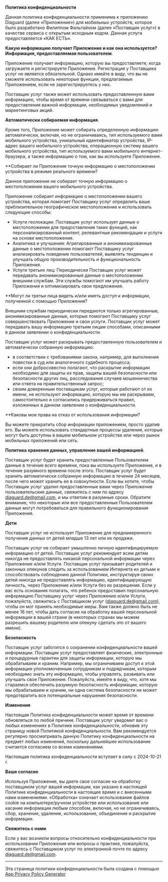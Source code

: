 **Политика конфиденциальности**

Данная политика конфиденциальности применима к приложению Diaguard (далее «Приложение») для мобильных устройств, которое было разработано Филиппом Фальтайхом (далее «Поставщик услуг») в качестве сервиса с открытым исходным кодом. Данная услуга предоставляется «КАК ЕСТЬ».

**Какую информацию получает Приложение и как она используется?**
**Информация, предоставляемая пользователем**.

Приложение получает информацию, которую вы предоставляете, когда загружаете и регистрируете Приложение. Регистрация у Поставщика услуг не является обязательной. Однако имейте в виду, что вы не сможете использовать некоторые функции, предлагаемые Приложением, если не зарегистрируетесь у них.

Поставщик услуг также может использовать предоставленную вами информацию, чтобы время от времени связываться с вами для предоставления важной информации, необходимых уведомлений и маркетинговых акций.

**Автоматически собираемая информация**.

Кроме того, Приложение может собирать определенную информацию автоматически, включая, но не ограничиваясь, тип используемого вами мобильного устройства, уникальный идентификатор устройства, IP-адрес вашего мобильного устройства, операционную систему вашего мобильного устройства, тип используемого вами мобильного интернет-браузера, а также информацию о том, как вы используете Приложение.

**Собирает ли Приложение точную информацию о местоположении устройства в режиме реального времени?

Данное приложение не собирает точную информацию о местоположении вашего мобильного устройства.

Приложение собирает информацию о местоположении вашего устройства, которая помогает Поставщику услуг определить ваше приблизительное географическое местоположение и использовать следующие способы:

* Услуги геолокации: Поставщик услуг использует данные о местоположении для предоставления таких функций, как персонализированный контент, релевантные рекомендации и услуги на основе местоположения.
* Аналитика и улучшения: Агрегированные и анонимизированные данные о местоположении помогают Поставщику услуг анализировать поведение пользователей, выявлять тенденции и улучшать общую производительность и функциональность Приложения.
* Услуги третьих лиц: Периодически Поставщик услуг может передавать анонимизированные данные о местоположении внешним службам. Эти службы помогают им улучшать работу Приложения и оптимизировать свои предложения.

**Могут ли третьи лица видеть и/или иметь доступ к информации, полученной с помощью Приложения?

Внешним службам периодически передаются только агрегированные, анонимизированные данные, которые помогают Поставщику услуг совершенствовать Приложение и свои услуги. Поставщик услуг может передавать вашу информацию третьим лицам способами, описанными в данном заявлении о конфиденциальности.

Поставщик услуг может раскрывать предоставленную пользователем и автоматически собранную информацию:

* в соответствии с требованиями закона, например, для выполнения повестки в суд или аналогичного судебного процесса;
* если они добросовестно полагают, что раскрытие информации необходимо для защиты их прав, защиты вашей безопасности или безопасности других лиц, расследования случаев мошенничества или ответа на правительственный запрос;
* своим доверенным поставщикам услуг, которые работают от их имени, не используют информацию, которую мы им раскрываем, самостоятельно и согласились придерживаться правил, изложенных в данном заявлении о конфиденциальности.

**Каковы мои права на отказ от использования информации?

Вы можете прекратить сбор информации приложением, просто удалив его. Вы можете использовать стандартные процессы удаления, которые могут быть доступны в вашем мобильном устройстве или через рынок мобильных приложений или сеть.

**Политика хранения данных, управление вашей информацией**.

Поставщик услуг будет хранить предоставленные Пользователем данные в течение всего времени, пока вы используете Приложение, и в течение разумного времени после этого. Поставщик услуг будет хранить автоматически собранную информацию в течение 24 месяцев, после чего может хранить ее в совокупности. Если вы хотите, чтобы Поставщик услуг удалил предоставленные вами через Приложение пользовательские данные, свяжитесь с ним по адресу diaguard.de@gmail.com, и мы ответим в разумные сроки. Обратите внимание, что некоторые или все предоставленные Пользователем данные могут потребоваться для правильного функционирования Приложения.

**Дети**

Поставщик услуг не использует Приложение для преднамеренного получения данных от детей младше 13 лет или их продажи.

Поставщик услуг не собирает умышленно личную идентифицируемую информацию от детей. Поставщик услуг рекомендует всем детям никогда не предоставлять никакой персональной информации через Приложение и/или Услуги. Поставщик услуг призывает родителей и законных опекунов следить за использованием Интернета их детьми и способствовать соблюдению данной Политики, инструктируя своих детей никогда не предоставлять информацию, идентифицирующую личность, через Приложение и/или Услуги без их разрешения. Если у вас есть основания полагать, что ребенок предоставил персональную информацию Поставщику услуг через Приложение и/или Услуги, пожалуйста, свяжитесь с Поставщиком услуг (diaguard.de@gmail.com), чтобы он мог принять необходимые меры. Вам также должно быть не менее 16 лет, чтобы дать согласие на обработку вашей персональной информации в вашей стране (в некоторых странах мы можем разрешить вашему родителю или опекуну сделать это от вашего имени).

**Безопасность**

Поставщик услуг заботится о сохранении конфиденциальности вашей информации. Поставщик услуг предоставляет физические, электронные и процедурные гарантии для защиты информации, которую мы обрабатываем и храним. Например, мы ограничиваем доступ к этой информации уполномоченным сотрудникам и подрядчикам, которым необходимо знать эту информацию, чтобы управлять, развивать или улучшать свое Приложение. Пожалуйста, имейте в виду, что, хотя мы стараемся обеспечить разумную безопасность информации, которую мы обрабатываем и храним, ни одна система безопасности не может предотвратить все потенциальные нарушения безопасности.

**Изменения**

Настоящая Политика конфиденциальности может время от времени обновляться по любой причине. Поставщик услуг уведомит вас о любых изменениях в Политике конфиденциальности, обновив эту страницу новой Политикой конфиденциальности. Вам рекомендуется регулярно просматривать данную Политику конфиденциальности на предмет любых изменений, поскольку дальнейшее использование считается согласием со всеми изменениями.

Настоящая политика конфиденциальности вступает в силу с 2024-10-21 г.

**Ваше согласие**

Используя Приложение, вы даете свое согласие на обработку поставщиком услуг вашей информации, как указано в настоящей Политике конфиденциальности в настоящее время и с внесенными нами изменениями. «Обработка» означает использование файлов cookie на компьютере/ручном устройстве или использование или касание информации любым способом, включая, но не ограничиваясь, сбор, хранение, удаление, использование, объединение и раскрытие информации.

**Свяжитесь с нами**

Если у вас возникли вопросы относительно конфиденциальности при использовании Приложения или вопросы о практике, пожалуйста, свяжитесь с Поставщиком услуг по электронной почте по адресу diaguard.de@gmail.com.

* * *

Эта страница политики конфиденциальности была создана с помощью [App Privacy Policy Generator](https://app-privacy-policy-generator.nisrulz.com/)
